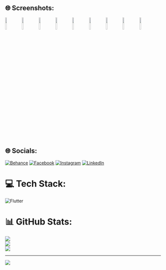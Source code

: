 ## 🌐 Screenshots:
<img src="https://github.com/chiheb69/FacebookClone/assets/36136371/267f62cf-5eb8-4875-afb6-b56908541f2d" width="10%"></img> <img src="https://github.com/chiheb69/FacebookClone/assets/36136371/145a8fbd-eeaa-40f1-8801-f094e2b0c8f4" width="10%"></img> <img src="https://github.com/chiheb69/FacebookClone/assets/36136371/1221a10c-1112-4715-8c78-ea9f3071108a" width="10%"></img> <img src="https://github.com/chiheb69/FacebookClone/assets/36136371/f09a747e-f856-4f78-98cb-c02a6280d3cf" width="10%"></img> <img src="https://github.com/chiheb69/FacebookClone/assets/36136371/c9b56310-f407-4596-b099-01a38af4f651" width="10%"></img> <img src="https://github.com/chiheb69/FacebookClone/assets/36136371/f6d26b18-dc40-481c-ba6c-6554dd382f97" width="10%"></img> <img src="https://github.com/chiheb69/FacebookClone/assets/36136371/eead8cca-95e7-4ac5-b89c-756a2029a90b" width="10%"></img> <img src="https://github.com/chiheb69/FacebookClone/assets/36136371/9e7be5f5-a78d-46cc-ac04-1f5c10c3a0ea" width="10%"></img> <img src="https://github.com/chiheb69/FacebookClone/assets/36136371/0bab64b2-0443-4598-9df7-929498873d67" width="10%"></img> 

## 🌐 Socials:
[![Behance](https://img.shields.io/badge/Behance-1769ff?logo=behance&logoColor=white)](https://behance.net/chihebkammoun) [![Facebook](https://img.shields.io/badge/Facebook-%231877F2.svg?logo=Facebook&logoColor=white)](https://facebook.com/chiheb69) [![Instagram](https://img.shields.io/badge/Instagram-%23E4405F.svg?logo=Instagram&logoColor=white)](https://instagram.com/chiheb69) [![LinkedIn](https://img.shields.io/badge/LinkedIn-%230077B5.svg?logo=linkedin&logoColor=white)](https://linkedin.com/in/chihebkammoun) 

# 💻 Tech Stack:
![Flutter](https://img.shields.io/badge/Flutter-%2302569B.svg?style=for-the-badge&logo=Flutter&logoColor=white)
# 📊 GitHub Stats:
![](https://github-readme-stats.vercel.app/api?username=chiheb69&theme=dark&hide_border=false&include_all_commits=false&count_private=false)<br/>
![](https://github-readme-streak-stats.herokuapp.com/?user=chiheb69&theme=dark&hide_border=false)<br/>
![](https://github-readme-stats.vercel.app/api/top-langs/?username=chiheb69&theme=dark&hide_border=false&include_all_commits=false&count_private=false&layout=compact)

---
[![](https://visitcount.itsvg.in/api?id=chiheb69&icon=0&color=0)](https://visitcount.itsvg.in)




